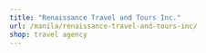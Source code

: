 ```yaml
---
title: "Renaissance Travel and Tours Inc."
url: /manila/renaissance-travel-and-tours-inc/
shop: travel agency
---
```

